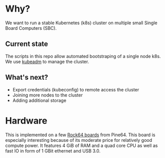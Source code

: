 # Why?

We want to run a stable Kubernetes (k8s) cluster on multiple small Single Board Computers (SBC).

## Current state

The scripts in this repo allow automated bootstraping of a single node k8s. We use [kubeadm](https://kubernetes.io/docs/reference/setup-tools/kubeadm/kubeadm/) to manage the cluster.

## What's next?

* Export credentials (kubeconfig) to remote access the cluster
* Joining more nodes to the cluster
* Adding additional storage

# Hardware

This is implemented on a few [Rock64 boards](https://www.pine64.org/?page_id=7147) from Pine64. This board is especially interesting because of its moderate price  for relatively good compute power. It features 4 GiB of RAM and a quad core CPU as well as fast IO in form of 1 GBit ethernet and USB 3.0.